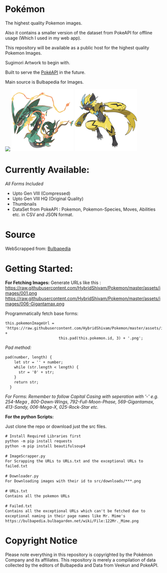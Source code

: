 # Pokémon
 The highest quality Pokemon images.
 
 Also it contains a smaller version of the dataset from PokeAPI for offline usage (Which I used in my web app).
 
 This repository will be available as a public host for the highest quality Pokemon Images.
 
 Sugimori Artwork to begin with.
 
 Built to serve the [PokéAPI](https://pokeapi.co/) in the future.
 
 Main source is Bulbapedia for Images.
 
 <img src="https://raw.githubusercontent.com/HybridShivam/Pokemon/master/assets/images/006-Gigantamax.png" width=200px/> <img src="https://raw.githubusercontent.com/HybridShivam/Pokemon/master/assets/images/384-Mega.png" width=200px/> <img src="https://raw.githubusercontent.com/HybridShivam/Pokemon/master/assets/images/807.png" width=200px/>
 
# Currently Available:
 *All Forms Included*
* Upto Gen VIII (Compressed)
* Upto Gen VIII HQ (Original Quality)
* Thumbnails
* DataSet from PokeAPI : Pokemon, Pokemon-Species, Moves, Abilities etc. in CSV and JSON format.
 
# Source
 WebScrapped from: 
 [Bulbapedia](http://bulbapedia.bulbagarden.net)

# Getting Started:
**For Fetching Images:**
Generate URLs like this :
https://raw.githubusercontent.com/HybridShivam/Pokemon/master/assets/images/001.png
https://raw.githubusercontent.com/HybridShivam/Pokemon/master/assets/images/006-Gigantamax.png

Programmatically fetch base forms:
```
this.pokemonImageUrl = 'https://raw.githubusercontent.com/HybridShivam/Pokemon/master/assets/images/' + 
                        this.pad(this.pokemon.id, 3) + '.png';
```
*Pad method:*
```
pad(number, length) {
    let str = '' + number;
    while (str.length < length) {
      str = '0' + str;
    }
    return str;
  }
```
*For Forms: Remember to follow Capital Casing with seperation with '-'
e.g. 254-Mega , 800-Dawn-Wings, 792-Full-Moon-Phase, 569-Gigantamax, 413-Sandy, 006-Mega-X, 025-Rock-Star etc.*

**For the python Scripts:**

Just clone the repo or download just the src files.

```
# Install Required Libraries first
python -m pip install requests
python -m pip install beautifulsoup4

# ImageScrapper.py
For Scrapping the URLs to URLs.txt and the exceptional URLs to failed.txt

# Downloader.py
For Downloading images with their id to src/downloads/***.png

# URLs.txt
Contains all the pokemon URLs

# Failed.txt
Contains all the exceptional URLs which can't be fetched due to exceptional naming in their page names like Mr. Mime's
https://bulbapedia.bulbagarden.net/wiki/File:122Mr._Mime.png
```


# Copyright Notice
Please note everything in this repository is copyrighted by the Pokémon Company and its affiliates. This repository is merely a compilation of data collected by the editors of Bulbapedia and Data from Veekun and PokeAPI.
